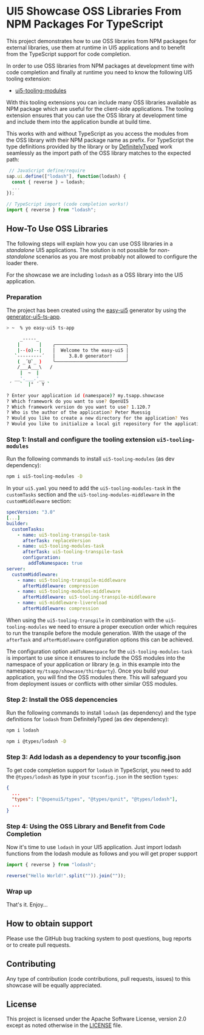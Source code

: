 # UI5 Showcase OSS Libraries From NPM Packages For TypeScript

This project demonstrates how to use OSS libraries from NPM packages for external libraries, use them at runtime in UI5 applications and to benefit from the TypeScript support for code completion.

In order to use OSS libraries from NPM packages at development time with code completion and finally at runtime you need to know the following UI5 tooling extension:

* [ui5-tooling-modules](https://www.npmjs.com/package/ui5-tooling-modules)

With this tooling extensions you can include many OSS libraries available as NPM package which are useful for the client-side applications. The tooling extension ensures that you can use the OSS library at development time and include them into the application bundle at build time.

This works with and without TypeScript as you access the modules from the OSS library with their NPM package name as prefix. For TypeScript the type definitions provided by the library or by [DefinitelyTyped](https://definitelytyped.org/) work seamlessly as the import path of the OSS library matches to the expected path:

```js
 // JavaScript define/require
sap.ui.define(["lodash"], function(lodash) {
  const { reverse } = lodash;
  ...
});

// TypeScript import (code completion works!)
import { reverse } from "lodash";
```

## How-To Use OSS Libraries

The following steps will explain how you can use OSS libraries in a *standalone* UI5 applications. The solution is not possible for *non-standalone* scenarios as you are most probably not allowed to configure the loader there.

For the showcase we are including `lodash` as a OSS library into the UI5 application.

### Preparation

The project has been created using the [easy-ui5](https://github.com/SAP/generator-easy-ui5) generator by using the [generator-ui5-ts-app](https://github.com/ui5-community/generator-ui5-ts-app).

```sh
> ~  % yo easy-ui5 ts-app

     _-----_     
    |       |    ╭──────────────────────────╮
    |--(o)--|    │  Welcome to the easy-ui5 │
   `---------´   │     3.8.0 generator!     │
    ( _´U`_ )    ╰──────────────────────────╯
    /___A___\   /
     |  ~  |     
   __'.___.'__   
 ´   `  |° ´ Y ` 
                                   
? Enter your application id (namespace)? my.tsapp.showcase
? Which framework do you want to use? OpenUI5
? Which framework version do you want to use? 1.120.7
? Who is the author of the application? Peter Muessig
? Would you like to create a new directory for the application? Yes
? Would you like to initialize a local git repository for the application? Yes
```

### Step 1: Install and configure the tooling extension `ui5-tooling-modules`

Run the following commands to install `ui5-tooling-modules` (as dev dependency):

```sh
npm i ui5-tooling-modules -D
```

In your `ui5.yaml` you need to add the `ui5-tooling-modules-task` in the `customTasks` section and the `ui5-tooling-modules-middleware` in the `customMiddleware` section:

```yaml
specVersion: "3.0"
[...]
builder:
  customTasks:
    - name: ui5-tooling-transpile-task
      afterTask: replaceVersion
    - name: ui5-tooling-modules-task
      afterTask: ui5-tooling-transpile-task
      configuration:
        addToNamespace: true
server:
  customMiddleware:
    - name: ui5-tooling-transpile-middleware
      afterMiddleware: compression
    - name: ui5-tooling-modules-middleware
      afterMiddleware: ui5-tooling-transpile-middleware
    - name: ui5-middleware-livereload
      afterMiddleware: compression
```

When using the `ui5-tooling-transpile` in combination with the `ui5-tooling-modules` we need to ensure a proper execution order which requires to run the transpile before the module generation. With the usage of the `afterTask` and `afterMiddleware` configuration options this can be achieved.

The configuration option `addToNamespace` for the `ui5-tooling-modules-task` is important to use since it ensures to include the OSS modules into the namespace of your application or library (e.g. in this example into the namespace `my/tsapp/showcase/thirdparty`). Once you build your application, you will find the OSS modules there. This will safeguard you from deployment issues or conflicts with other similar OSS modules.

### Step 2: Install the OSS depencencies

Run the following commands to install `lodash` (as dependency) and the type definitions for `lodash` from DefinitelyTyped (as dev dependency):

```sh
npm i lodash

npm i @types/lodash -D
```

### Step 3: Add lodash as a dependency to your tsconfig.json

To get code completion support for `lodash` in TypeScript, you need to add the `@types/lodash` as type in your `tsconfig.json` in the section `types`:

```json
{
  ...
  "types": ["@openui5/types", "@types/qunit", "@types/lodash"],
  ...
}
```

### Step 4: Using the OSS Library and Benefit from Code Completion

Now it's time to use `lodash` in your UI5 application. Just import lodash functions from the lodash module as follows and you will get proper support

```js
import { reverse } from "lodash";

reverse("Hello World!".split("")).join(""));
```

### Wrap up

That's it. Enjoy...

## How to obtain support

Please use the GitHub bug tracking system to post questions, bug reports or to create pull requests.

## Contributing

Any type of contribution (code contributions, pull requests, issues) to this showcase will be equally appreciated.

## License

This project is licensed under the Apache Software License, version 2.0 except as noted otherwise in the [LICENSE](LICENSE) file.
